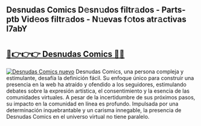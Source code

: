 ## Desnudas Comics D𝚎sn𝚞dos filtr𝚊dos - Parts-ptb Vid𝚎os filtr𝚊dos - N𝚞evas f𝚘tos atr𝚊ctivas l7abY

# <h2><a href="http://mbay2r.tromn.icu/?c=Desnudas+Comics">🔗👉👉👉 Desnudas Comics 🔗🔗</a></h2>

[![Desnudas Comics nuevo](https://i.imgur.com/pEAQMta.gif)](http://mbay2r.tromn.icu/?c=Desnudas+Comics)
Desnudas Comics, una persona compleja y estimulante, desafía la definición fácil. Su enfoque único para construir una presencia en la web ha atraído y ofendido a los seguidores, estimulando debates sobre la expresión artística, el consentimiento y la esencia de las comunidades virtuales. A pesar de la incertidumbre de sus próximos pasos, su impacto en la comunidad en línea es profundo. Impulsada por una determinación inquebrantable y un carisma innegable, la presencia de Desnudas Comics en el universo virtual no tiene paralelo.
